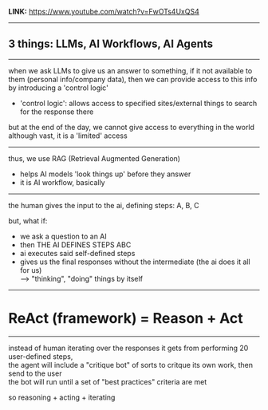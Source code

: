 **LINK:** https://www.youtube.com/watch?v=FwOTs4UxQS4

---

## 3 things: LLMs, AI Workflows, AI Agents

---

when we ask LLMs to give us an answer to something, if it not available to them (personal info/company data), then we can provide access to this info by introducing a 'control logic'
  - 'control logic': allows access to specified sites/external things to search for the response there

but at the end of the day, we cannot give access to everything in the world
<br>although vast, it is a 'limited' access

---

thus, we use RAG (Retrieval Augmented Generation)
  - helps AI models 'look things up' before they answer
  - it is AI workflow, basically

---

the human gives the input to the ai, defining steps: A, B, C

but, what if:
- we ask a question to an AI
- then THE AI DEFINES STEPS ABC
- ai executes said self-defined steps
- gives us the final responses without the intermediate (the ai does it all for us)
<br>--> "thinking", "doing" things by itself

---

# ReAct (framework) = Reason + Act

---

instead of human iterating over the responses it gets from performing 20 user-defined steps,
<br>the agent will include a "critique bot" of sorts to critque its own work, then send to the user 
<br>the bot will run until a set of "best practices" criteria are met 

so reasoning + acting + iterating
